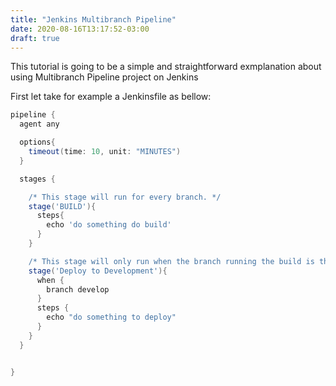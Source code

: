 ```yaml
---
title: "Jenkins Multibranch Pipeline"
date: 2020-08-16T13:17:52-03:00
draft: true
---
```


This tutorial is going to be a simple and straightforward exmplanation about using Multibranch Pipeline project on Jenkins

First let take for example a Jenkinsfile as bellow:

```groovy
pipeline {
  agent any

  options{
    timeout(time: 10, unit: "MINUTES")
  }

  stages {

    /* This stage will run for every branch. */
    stage('BUILD'){
      steps{
        echo 'do something do build'
      }
    }

    /* This stage will only run when the branch running the build is the develop branch.*/
    stage('Deploy to Development'){
      when {
        branch develop
      }
      steps {
        echo "do something to deploy"
      }
    }
  }


}
```
